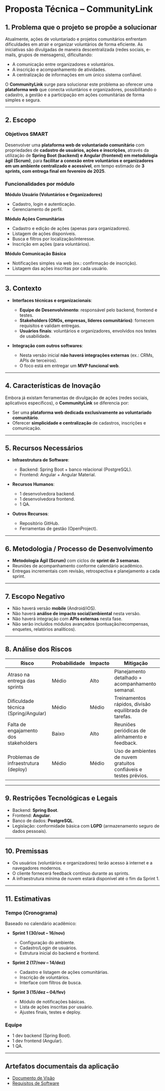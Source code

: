 # Proposta Técnica – CommunityLink

## 1. Problema que o projeto se propõe a solucionar
Atualmente, ações de voluntariado e projetos comunitários enfrentam dificuldades em atrair e organizar voluntários de forma eficiente. As iniciativas são divulgadas de maneira descentralizada (redes sociais, e-mails, grupos de mensagens), dificultando:  
- A comunicação entre organizadores e voluntários.  
- A inscrição e acompanhamento de atividades.  
- A centralização de informações em um único sistema confiável.  

O **CommunityLink** surge para solucionar este problema ao oferecer uma **plataforma web** que conecta voluntários e organizadores, possibilitando o cadastro, a gestão e a participação em ações comunitárias de forma simples e segura.  

---

## 2. Escopo  

### Objetivos SMART
Desenvolver uma **plataforma web de voluntariado comunitário** com propriedades de **cadastro de usuários, ações e inscrições**, através da utilização de **Spring Boot (backend) e Angular (frontend) em metodologia ágil (Scrum)**, para **facilitar a conexão entre voluntários e organizadores em um ambiente centralizado e acessível**, em tempo estimado de **3 sprints, com entrega final em fevereiro de 2025**.

### Funcionalidades por módulo  

**Módulo Usuário (Voluntários e Organizadores)**  
- Cadastro, login e autenticação.  
- Gerenciamento de perfil.  

**Módulo Ações Comunitárias**  
- Cadastro e edição de ações (apenas para organizadores).  
- Listagem de ações disponíveis.  
- Busca e filtros por localização/interesse.  
- Inscrição em ações (para voluntários).  

**Módulo Comunicação Básica**  
- Notificações simples via web (ex.: confirmação de inscrição).  
- Listagem das ações inscritas por cada usuário.  

---

## 3. Contexto  

- **Interfaces técnicas e organizacionais**:  
  - **Equipe de Desenvolvimento**: responsável pelo backend, frontend e testes.  
  - **Stakeholders (ONGs, empresas, líderes comunitários)**: fornecem requisitos e validam entregas.  
  - **Usuários finais**: voluntários e organizadores, envolvidos nos testes de usabilidade.  

- **Integração com outros softwares**:  
  - Nesta versão inicial **não haverá integrações externas** (ex.: CRMs, APIs de terceiros).  
  - O foco está em entregar um **MVP funcional web**.  

---

## 4. Características de Inovação
Embora já existam ferramentas de divulgação de ações (redes sociais, aplicativos específicos), o **CommunityLink** se diferencia por:  
- Ser uma **plataforma web dedicada exclusivamente ao voluntariado comunitário**.  
- Oferecer **simplicidade e centralização** de cadastros, inscrições e comunicação.  

---

## 5. Recursos Necessários  

- **Infraestrutura de Software**:  
  - Backend: Spring Boot + banco relacional (PostgreSQL).  
  - Frontend: Angular + Angular Material.    

- **Recursos Humanos**:  
  - 1 desenvolvedora backend.  
  - 1 desenvolvedora frontend.  
  - 1 QA.  

- **Outros Recursos**:  
  - Repositório GitHub.  
  - Ferramentas de gestão (OpenProject).  

---

## 6. Metodologia / Processo de Desenvolvimento  
- **Metodologia Ágil (Scrum)** com ciclos de **sprint de 3 semanas**.  
- Reuniões de acompanhamento conforme calendário acadêmico.  
- Entregas incrementais com revisão, retrospectiva e planejamento a cada sprint.  

---

## 7. Escopo Negativo  
- Não haverá versão **mobile** (Android/iOS).  
- Não haverá **análise de impacto social/ambiental** nesta versão.  
- Não haverá integração com **APIs externas** nesta fase.  
- Não serão incluídos módulos avançados (pontuação/recompensas, enquetes, relatórios analíticos).  

---

## 8. Análise dos Riscos  

| Risco                          | Probabilidade | Impacto | Mitigação |
|--------------------------------|---------------|---------|-----------|
| Atraso na entrega das sprints | Médio         | Alto    | Planejamento detalhado + acompanhamento semanal. |
| Dificuldade técnica (Spring/Angular) | Médio | Médio | Treinamentos rápidos, divisão equilibrada de tarefas. |
| Falta de engajamento dos stakeholders | Baixo | Alto | Reuniões periódicas de alinhamento e feedback. |
| Problemas de infraestrutura (deploy) | Médio | Médio | Uso de ambientes de nuvem gratuitos confiáveis e testes prévios. |

---

## 9. Restrições Tecnológicas e Legais  
- Backend: **Spring Boot**.  
- Frontend: **Angular**.  
- Banco de dados: **PostgreSQL**.  
- Legislação: conformidade básica com **LGPD** (armazenamento seguro de dados pessoais).  

---

## 10. Premissas  
- Os usuários (voluntários e organizadores) terão acesso à internet e a navegadores modernos.  
- O cliente fornecerá feedback contínuo durante as sprints.  
- A infraestrutura mínima de nuvem estará disponível até o fim da Sprint 1.  

---

## 11. Estimativas  

### Tempo (Cronograma)  
Baseado no calendário acadêmico:  

- **Sprint 1 (30/out – 16/nov)**  
  - Configuração do ambiente.  
  - Cadastro/Login de usuários.  
  - Estrutura inicial do backend e frontend.  

- **Sprint 2 (17/nov – 14/dez)**  
  - Cadastro e listagem de ações comunitárias.  
  - Inscrição de voluntários.  
  - Interface com filtros de busca.  

- **Sprint 3 (15/dez – 04/fev)**  
  - Módulo de notificações básicas.  
  - Lista de ações inscritas por usuário.  
  - Ajustes finais, testes e deploy.  

### Equipe  
- 1 dev backend (Spring Boot).  
- 1 dev frontend (Angular).  
- 1 QA.  
---

## Artefatos documentais da aplicação

- [Documento de Visão](./Documentacao/DocumentoDeVisao.md)
- [Requisitos de Software](./Documentacao/RequisitosDeSoftware.md)
